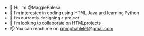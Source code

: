 - 👋 Hi, I’m @MaggiePalesa
- 👀 I’m interested in coding using HTML,Java and learning Python 
- 🌱 I’m currently designing a project
- 💞️ I’m looking to collaborate on HTMLprojects 
- 📫 You can reach me on pmmphahlele1@gmail.com 

<!---
MaggiePalesa/MaggiePalesa is a ✨ special ✨ repository because its `README.md` (this file) appears on your GitHub profile.
You can click the Preview link to take a look at your changes.
--->
